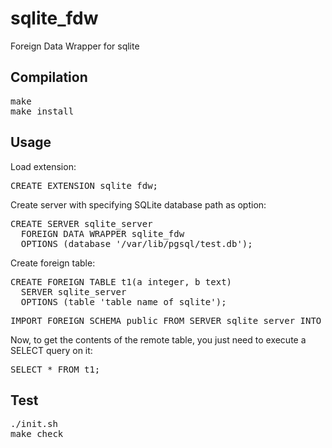 sqlite_fdw
==========

Foreign Data Wrapper for sqlite

Compilation
-----------


<pre>
make
make install
</pre>


Usage
--------

Load extension:

<pre>
CREATE EXTENSION sqlite_fdw;
</pre>

Create server with specifying SQLite database path as option:
<pre>
CREATE SERVER sqlite_server
  FOREIGN DATA WRAPPER sqlite_fdw
  OPTIONS (database '/var/lib/pgsql/test.db');
</pre>


Create foreign table:
<pre>
CREATE FOREIGN TABLE t1(a integer, b text)
  SERVER sqlite_server
  OPTIONS (table 'table_name_of_sqlite');
</pre>


<pre>
IMPORT FOREIGN SCHEMA public FROM SERVER sqlite_server INTO public;
</pre>

Now, to get the contents of the remote table, you just need to execute a SELECT query on it:

<pre>
SELECT * FROM t1;
</pre>

Test
-----------
<pre>
./init.sh
make check
</pre>
